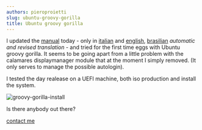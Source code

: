 ```yaml
---
authors: pieroproietti
slug: ubuntu-groovy-gorilla
title: Ubuntu groovy gorilla
---
```


I updated the [manual](/book/) today - only in [italian](/book/italiano.html) and [english](/book/english.html), [brasilian](/book/portugues.html)  _automatic and revised translation_ - and tried for the first time eggs with Ubuntu groovy gorilla. It seems to be going apart from a little problem with the calamares displaymanager module that at the moment I simply removed. (It only serves to manage the possible autologin). 

I tested the day realease on a UEFI machine, both iso production and install the system.

![groovy-gorilla-install](/images/groovy-gorilla-install.png)

Is there anybody out there?

[contact me](https://gitter.im/penguins-eggs-1/community)
